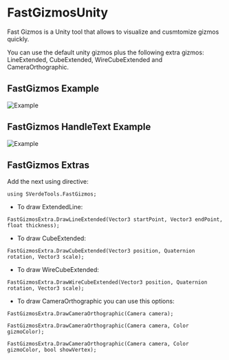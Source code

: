 # FastGizmosUnity
Fast Gizmos is a Unity tool that allows to visualize and cusmtomize gizmos quickly. 

You can use the default unity gizmos plus the following extra gizmos: LineExtended, CubeExtended,  WireCubeExtended and CameraOrthographic.
## FastGizmos Example
![Example](https://github.com/sverdegd/FastGizmosUnity/blob/master/ReadmeImages/FastGizmosExample.gif)
## FastGizmos HandleText Example
![Example](https://github.com/sverdegd/FastGizmosUnity/blob/master/ReadmeImages/FastGizmoHandleTextExample.gif)
## FastGizmos Extras
Add the next using directive:

`using SVerdeTools.FastGizmos;`

* To draw ExtendedLine:

`FastGizmosExtra.DrawLineExtended(Vector3 startPoint, Vector3 endPoint, float thickness);`

* To draw CubeExtended:

`FastGizmosExtra.DrawCubeExtended(Vector3 position, Quaternion rotation, Vector3 scale);`

* To draw WireCubeExtended:

`FastGizmosExtra.DrawWireCubeExtended(Vector3 position, Quaternion rotation, Vector3 scale);`

* To draw CameraOrthographic you can use this options:

`FastGizmosExtra.DrawCameraOrthographic(Camera camera);`

`FastGizmosExtra.DrawCameraOrthographic(Camera camera, Color gizmoColor);`

`FastGizmosExtra.DrawCameraOrthographic(Camera camera, Color gizmoColor, bool showVertex);`

